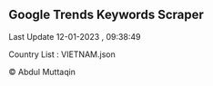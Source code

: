 

## Google Trends Keywords Scraper 
 
Last Update 12-01-2023 , 09:38:49

Country List :
VIETNAM.json



© Abdul Muttaqin 
